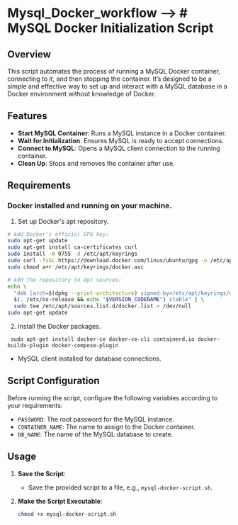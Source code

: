 # Mysql_Docker_workflow --> # MySQL Docker Initialization Script

## Overview

This script automates the process of running a MySQL Docker container, connecting to it, and then stopping the container. It’s designed to be a simple and effective way to set up and interact with a MySQL database in a Docker environment without knowledge of Docker.

## Features

- **Start MySQL Container**: Runs a MySQL instance in a Docker container.
- **Wait for Initialization**: Ensures MySQL is ready to accept connections.
- **Connect to MySQL**: Opens a MySQL client connection to the running container.
- **Clean Up**: Stops and removes the container after use.

## Requirements
### Docker installed and running on your machine.
1. Set up Docker's apt repository.
```bash 
# Add Docker's official GPG key:
sudo apt-get update
sudo apt-get install ca-certificates curl
sudo install -m 0755 -d /etc/apt/keyrings
sudo curl -fsSL https://download.docker.com/linux/ubuntu/gpg -o /etc/apt/keyrings/docker.asc
sudo chmod a+r /etc/apt/keyrings/docker.asc

# Add the repository to Apt sources:
echo \
  "deb [arch=$(dpkg --print-architecture) signed-by=/etc/apt/keyrings/docker.asc] https://download.docker.com/linux/ubuntu \
  $(. /etc/os-release && echo "$VERSION_CODENAME") stable" | \
  sudo tee /etc/apt/sources.list.d/docker.list > /dev/null
sudo apt-get update
```
2. Install the Docker packages.
```
 sudo apt-get install docker-ce docker-ce-cli containerd.io docker-buildx-plugin docker-compose-plugin
```
- MySQL client installed for database connections.

## Script Configuration

Before running the script, configure the following variables according to your requirements:

- `PASSWORD`: The root password for the MySQL instance.
- `CONTAINER_NAME`: The name to assign to the Docker container.
- `DB_NAME`: The name of the MySQL database to create.


## Usage

1. **Save the Script**:
   - Save the provided script to a file, e.g., `mysql-docker-script.sh`.

2. **Make the Script Executable**:
   ```bash
   chmod +x mysql-docker-script.sh
